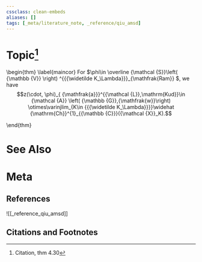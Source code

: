 ```yaml
---
cssclass: clean-embeds
aliases: []
tags: [_meta/literature_note, _reference/qiu_amsd]
---
```

# Topic[^1]
\begin{thm}  \label{maincor} For $\phi\in   \overline {\mathcal {S}}\left( {\mathbb {V}}  \right) ^{{{\widetilde K_\Lambda}}}_{\mathfrak{Ram}} $, we have 
$$z(\cdot, \phi)_{ {\mathfrak{a}}}^{{\mathcal {L}},\mathrm{Kud}}\in  {\mathcal {A}} \left( {\mathbb {G}},{\mathfrak{w}}\right)   \otimes\varinjlim_{K\in {{{\widetilde K_\Lambda}}}}\widehat {\mathrm{Ch}}^{1}_{{\mathbb {C}}}({\mathcal {X}}_K).$$


\end{thm}

# See Also

# Meta
## References
![[_reference_qiu_amsd]]


## Citations and Footnotes
[^1]: Citation, thm 4.30